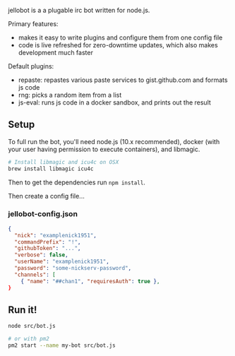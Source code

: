 jellobot is a a plugable irc bot written for node.js.

Primary features:

- makes it easy to write plugins and configure them from one config file
- code is live refreshed for zero-downtime updates, which also makes development much
  faster

Default plugins:

- repaste: repastes various paste services to gist.github.com and formats js code
- rng: picks a random item from a list
- js-eval: runs js code in a docker sandbox, and prints out the result

## Setup

To full run the bot, you'll need node.js (10.x recommended), docker (with your user
having permission to execute containers), and libmagic.

```sh
# Install libmagic and icu4c on OSX
brew install libmagic icu4c
```

Then to get the dependencies run `npm install`.

Then create a config file...

### jellobot-config.json

```json
{
  "nick": "examplenick1951",
  "commandPrefix": "!",
  "githubToken": "...",
  "verbose": false,
  "userName": "examplenick1951",
  "password": "some-nickserv-password",
  "channels": [
    { "name": "##chan1", "requiresAuth": true },
}
```

## Run it!

```sh
node src/bot.js

# or with pm2
pm2 start --name my-bot src/bot.js
```
